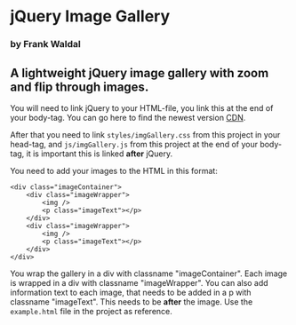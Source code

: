 # jQuery Image Gallery
### by Frank Waldal

## A lightweight jQuery image gallery with zoom and flip through images.

You will need to link jQuery to your HTML-file, you link this at the end of your body-tag. You can go here to find the newest version [CDN](https://cdnjs.com/libraries/jquery).

After that you need to link `styles/imgGallery.css` from this project in your head-tag, and `js/imgGallery.js` from this project at the end of your body-tag, it is important this is linked **after** jQuery.


You need to add your images to the HTML in this format:
```
<div class="imageContainer">
    <div class="imageWrapper">
        <img />
        <p class="imageText"></p>
    </div>
    <div class="imageWrapper">
        <img />
        <p class="imageText"></p>
    </div>
</div>
```

You wrap the gallery in a div with classname "imageContainer". Each image is wrapped in a div with classname "imageWrapper". You can also add information text to each image, that needs to be added in a p with classname "imageText". This needs to be **after** the image.
Use the `example.html` file in the project as reference.
